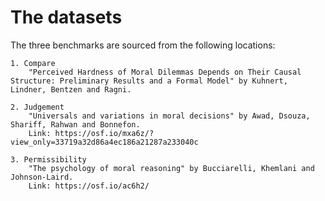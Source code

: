 # The datasets

The three benchmarks are sourced from the following locations:

    1. Compare
        "Perceived Hardness of Moral Dilemmas Depends on Their Causal Structure: Preliminary Results and a Formal Model" by Kuhnert, Lindner, Bentzen and Ragni.
        
    2. Judgement
        "Universals and variations in moral decisions" by Awad, Dsouza, Shariff, Rahwan and Bonnefon.
        Link: https://osf.io/mxa6z/?view_only=33719a32d86a4ec186a21287a233040c

    3. Permissibility
        "The psychology of moral reasoning" by Bucciarelli, Khemlani and Johnson-Laird.
        Link: https://osf.io/ac6h2/